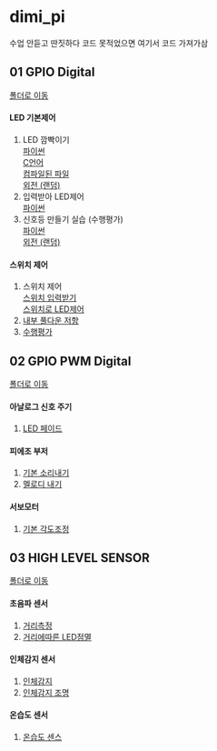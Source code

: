 # dimi_pi

수업 안듣고 딴짓하다 코드 못적었으면 여기서 코드 가져가삼

## 01 GPIO Digital
[폴더로 이동](https://github.com/Muzihuzi/dimi_pi/tree/main/01_gpio_digital)

#### LED 기본제어<br>
1. LED 깜빡이기<br>
[파이썬](https://github.com/Muzihuzi/dimi_pi/blob/main/01_gpio_digital/led_blink.py)<br>
[C언어](https://github.com/Muzihuzi/dimi_pi/blob/main/01_gpio_digital/led_blink.py)<br>
[컴파일된 파일](https://github.com/Muzihuzi/dimi_pi/blob/main/01_gpio_digital/blink)<br>
[외전 (랜덤)](https://github.com/Muzihuzi/dimi_pi/blob/main/01_gpio_digital/random_blink.py)<br>
1. 입력받아  LED제어<br>
[파이썬](https://github.com/Muzihuzi/dimi_pi/blob/main/01_gpio_digital/input.py)<br>
1. 신호등 만들기 실습 (수행평가)<br>
[파이썬](https://github.com/Muzihuzi/dimi_pi/blob/main/01_gpio_digital/traffic_light.py)<br>
[외전 (랜덤)](https://github.com/Muzihuzi/dimi_pi/blob/main/01_gpio_digital/random_traffic.py)<br>

#### 스위치 제어<br>
1. 스위치 제어<br>
[스위치 입력받기](https://github.com/Muzihuzi/dimi_pi/blob/main/01_gpio_digital/switch.py)<br>
[스위치로 LED제어](https://github.com/Muzihuzi/dimi_pi/blob/main/01_gpio_digital/switch_led.py)<br>
1. [내부 풀다운 저항](https://github.com/Muzihuzi/dimi_pi/blob/main/01_gpio_digital/switch_pud.py)<br>
1. [수행평가](https://github.com/Muzihuzi/dimi_pi/blob/main/01_gpio_digital/three_led.py)<br>

## 02 GPIO PWM Digital
[폴더로 이동](https://github.com/Muzihuzi/dimi_pi/tree/main/02_gpio_pwm)<br>
#### 아날로그 신호 주기<br>
1. [LED 페이드](https://github.com/Muzihuzi/dimi_pi/blob/main/02_gpio_pwm/led_fade.py)<br>
#### 피에조 부저<br>
1. [기본 소리내기](https://github.com/Muzihuzi/dimi_pi/blob/main/02_gpio_pwm/piezo_buzzer.py)<br>
1. [멜로디 내기](https://github.com/Muzihuzi/dimi_pi/blob/main/02_gpio_pwm/piezo_buzzer2.py)<br>
#### 서보모터<br>
1. [기본 각도조정](https://github.com/Muzihuzi/dimi_pi/blob/main/02_gpio_pwm/servo_motor.py)<br>

## 03 HIGH LEVEL SENSOR
[폴더로 이동](https://github.com/Muzihuzi/dimi_pi/tree/main/03_high_level_seneor)<br>
#### 초음파 센서<br>
1. [거리측정](https://github.com/Muzihuzi/dimi_pi/blob/main/03_high_level_seneor/ultra_sonic.py)<br>
1. [거리에따른 LED점멸](https://github.com/Muzihuzi/dimi_pi/blob/main/03_high_level_seneor/ultra_sonic_led.py)<br>
#### 인체감지 센서<br>
1. [인체감지](https://github.com/Muzihuzi/dimi_pi/blob/main/03_high_level_seneor/pir.py)<br>
1. [인체감지 조명](https://github.com/Muzihuzi/dimi_pi/blob/main/03_high_level_seneor/pir_led.py)<br>
#### 온습도 센서<br>
1. [온습도 센스](https://github.com/Muzihuzi/dimi_pi/blob/main/03_high_level_seneor/dht11.py)<br>
